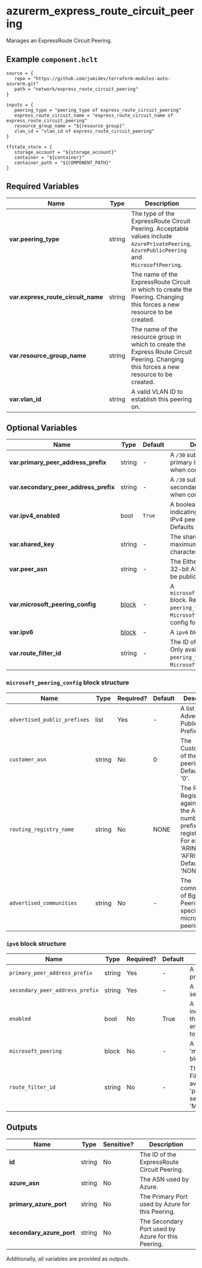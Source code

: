 # azurerm_express_route_circuit_peering

Manages an ExpressRoute Circuit Peering.

## Example `component.hclt`

```hcl
source = {
   repo = "https://github.com/jumidev/terraform-modules-auto-azurerm.git" 
   path = "network/express_route_circuit_peering" 
}

inputs = {
   peering_type = "peering_type of express_route_circuit_peering" 
   express_route_circuit_name = "express_route_circuit_name of express_route_circuit_peering" 
   resource_group_name = "${resource_group}" 
   vlan_id = "vlan_id of express_route_circuit_peering" 
}

tfstate_store = {
   storage_account = "${storage_account}" 
   container = "${container}" 
   container_path = "${COMPONENT_PATH}" 
}

```

## Required Variables

| Name | Type |  Description |
| ---- | --------- |  ----------- |
| **var.peering_type** | string |  The type of the ExpressRoute Circuit Peering. Acceptable values include `AzurePrivatePeering`, `AzurePublicPeering` and `MicrosoftPeering`. | 
| **var.express_route_circuit_name** | string |  The name of the ExpressRoute Circuit in which to create the Peering. Changing this forces a new resource to be created. | 
| **var.resource_group_name** | string |  The name of the resource group in which to create the Express Route Circuit Peering. Changing this forces a new resource to be created. | 
| **var.vlan_id** | string |  A valid VLAN ID to establish this peering on. | 

## Optional Variables

| Name | Type |  Default  |  Description |
| ---- | --------- |  ----------- | ----------- |
| **var.primary_peer_address_prefix** | string |  -  |  A `/30` subnet for the primary link. Required when config for IPv4. | 
| **var.secondary_peer_address_prefix** | string |  -  |  A `/30` subnet for the secondary link. Required when config for IPv4. | 
| **var.ipv4_enabled** | bool |  `True`  |  A boolean value indicating whether the IPv4 peering is enabled. Defaults to `true`. | 
| **var.shared_key** | string |  -  |  The shared key. Can be a maximum of 25 characters. | 
| **var.peer_asn** | string |  -  |  The Either a 16-bit or a 32-bit ASN. Can either be public or private. | 
| **var.microsoft_peering_config** | [block](#microsoft_peering_config-block-structure) |  -  |  A `microsoft_peering_config` block. Required when `peering_type` is set to `MicrosoftPeering` and config for IPv4. | 
| **var.ipv6** | [block](#ipv6-block-structure) |  -  |  A `ipv6` block. | 
| **var.route_filter_id** | string |  -  |  The ID of the Route Filter. Only available when `peering_type` is set to `MicrosoftPeering`. | 

### `microsoft_peering_config` block structure

| Name | Type | Required? | Default | Description |
| ---- | ---- | --------- | ------- | ----------- |
| `advertised_public_prefixes` | list | Yes | - | A list of Advertised Public Prefixes. |
| `customer_asn` | string | No | 0 | The CustomerASN of the peering. Defaults to '0'. |
| `routing_registry_name` | string | No | NONE | The Routing Registry against which the AS number and prefixes are registered. For example: 'ARIN', 'RIPE', 'AFRINIC' etc. Defaults to 'NONE'. |
| `advertised_communities` | string | No | - | The communities of Bgp Peering specified for microsoft peering. |

### `ipv6` block structure

| Name | Type | Required? | Default | Description |
| ---- | ---- | --------- | ------- | ----------- |
| `primary_peer_address_prefix` | string | Yes | - | A subnet for the primary link. |
| `secondary_peer_address_prefix` | string | Yes | - | A subnet for the secondary link. |
| `enabled` | bool | No | True | A boolean value indicating whether the IPv6 peering is enabled. Defaults to 'true'. |
| `microsoft_peering` | block | No | - | A 'microsoft_peering' block. |
| `route_filter_id` | string | No | - | The ID of the Route Filter. Only available when 'peering_type' is set to 'MicrosoftPeering'. |



## Outputs

| Name | Type | Sensitive? | Description |
| ---- | ---- | --------- | --------- |
| **id** | string | No  | The ID of the ExpressRoute Circuit Peering. | 
| **azure_asn** | string | No  | The ASN used by Azure. | 
| **primary_azure_port** | string | No  | The Primary Port used by Azure for this Peering. | 
| **secondary_azure_port** | string | No  | The Secondary Port used by Azure for this Peering. | 

Additionally, all variables are provided as outputs.
